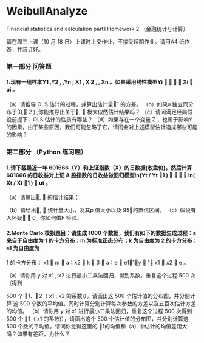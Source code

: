 # WeibullAnalyze
Financial statistics and calculation part1
Homework	2 （金融统计与计算）

请在周三上课（10 月 18 日）上课时上交作业，不接受超期作业。请用A4 纸作答，并装订好。

### 第一部分 问答题
#### 1.现有一组样本Y1 ,Y2 ,	,Yn ; X1 , X 2 ,	, Xn 。如果采用线性模型Yi     Xi  ui 。
（a）请推导 OLS 估计的过程，并算出估计量ˆ 的方差。
（b）如果u 独立同分布于(0, 2 ) ,你能推导出关于,  极大似然估计结果吗？
（c）请问满足经典假设前提下，OLS 估计的性质有哪些？
（d）如果存在一个变量 Z ，也属于影响Y 的因素，由于某些原因，我们可能忽略了它，请问会对上述模型估计造成哪些可能的影响？


### 第二部分 （Python 练习题）

#### 1.请下载最近一年 601666（Y）和上证指数（X）的日数据(收盘价)。然后计算 601666 的日收益对上证 A 股指数的日收益做回归模型ln(Yt / Yt 1 )     ln( Xt / Xt 1 )  ut 。
（a）请输出,  的估计结果；

（b）请给出,  统计量大小，及其p 值大小以及 95的置信区间。
（c）假设有人怀疑  0 , 你如何做F 检验。

#### 2.Monte Carlo 模拟题目：请生成 1000 个数据，我们有如下的数据生成过程：a 来自于自由度为 1 的卡方分布；m 为标准正态分布；k 为自由度为 2 的卡方分布；e1 为自由度为
1 的卡方分布； x1  m  a；x2  k  3  a；e  e11；y  1 x1  x2  e 。

（a）请你用 y 对 x1 , x2 进行最小二乘法回归，得到系数。重复这个过程 500 次（得到

500 个 1、2（ x1 , x2 的系数)），请画出这 500 个估计值的分布图，并分别计算
这 500 个数的平均值。同时计算分别计算每次参数的方差以及五百次估计方差的均值。
（b）请你用 y 对 x1 进行最小二乘法回归，重复这个过程 500 次得到 500 个 1（ x1 的系数)），请画出这个 500 个估计值的分布图，并分别计算这 500 个数的平均值。请问你觉得这里的 1的均值和（a）中估计的均值差距大吗？如果有差距，为什么？

